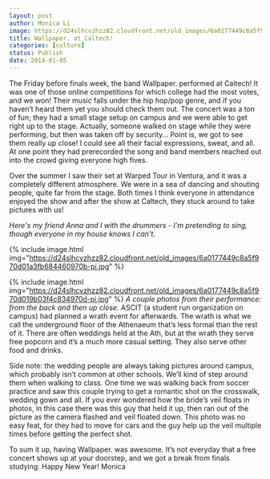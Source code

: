 ```yaml
---
layout: post
author: Monica Li
image: https://d24slhcvzhzz82.cloudfront.net/old_images/6a0177449c8a5f970d019b03f4c633970d-pi.jpg
title: Wallpaper. at Caltech! 
categories: [culture]
status: Publish
date: 2014-01-05
---
```


The Friday before finals week, the band Wallpaper. performed at Caltech! It was one of those online competitions for which college had the most votes, and we won! Their music falls under the hip hop/pop genre, and if you haven’t heard them yet you should check them out. The concert was a ton of fun; they had a small stage setup on campus and we were able to get right up to the stage. Actually, someone walked on stage while they were performing, but then was taken off by security… Point is, we got to see them really up close! I could see all their facial expressions, sweat, and all. At one point they had prerecorded the song and band members reached out into the crowd giving everyone high fives.

Over the summer I saw their set at Warped Tour in Ventura, and it was a completely different atmosphere. We were in a sea of dancing and shouting people, quite far from the stage. Both times I think everyone in attendance enjoyed the show and after the show at Caltech, they stuck around to take pictures with us!

*Here's my friend Anna and I with the drummers - I'm pretending to sing, though everyone in my house knows I can't.*


{% include image.html img="https://d24slhcvzhzz82.cloudfront.net/old_images/6a0177449c8a5f970d01a3fb684460970b-pi.jpg" %}


{% include image.html img="https://d24slhcvzhzz82.cloudfront.net/old_images/6a0177449c8a5f970d019b03f4c834970d-pi.jpg" %}
*A couple photos from their performance: from the back and then up close.*
ASCIT (a student run organization on campus) had planned a wrath event for afterwards. The wrath is what we call the underground floor of the Athenaeum that’s less formal than the rest of it. There are often weddings held at the Ath, but at the wrath they serve free popcorn and it’s a much more casual setting. They also serve other food and drinks.

Side note: the wedding people are always taking pictures around campus, which probably isn’t common at other schools. We’ll kind of step around them when walking to class. One time we was walking back from soccer practice and saw this couple trying to get a romantic shot on the crosswalk, wedding gown and all. If you ever wondered how the bride’s veil floats in photos, in this case there was this guy that held it up, then ran out of the picture as the camera flashed and veil floated down. This photo was no easy feat, for they had to move for cars and the guy help up the veil multiple times before getting the perfect shot.

To sum it up, having Wallpaper. was awesome. It’s not everyday that a free concert shows up at your doorstep, and we got a break from finals studying. Happy New Year!
Monica
